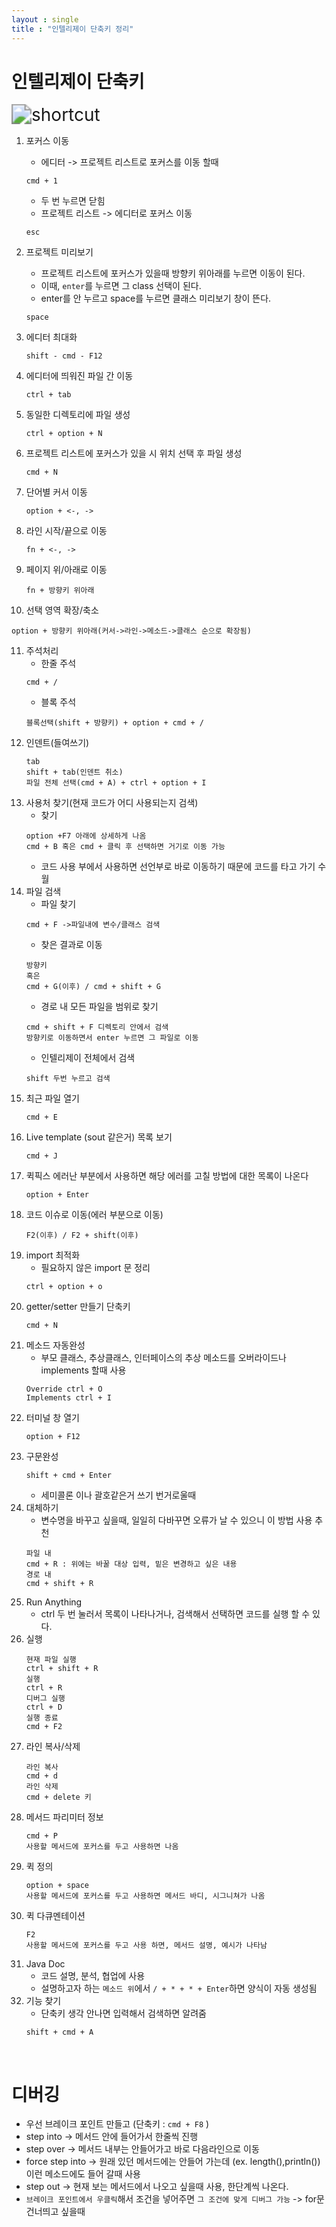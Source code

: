 ```yaml
---
layout : single
title : "인텔리제이 단축키 정리"
---
```


# 인텔리제이 단축키
<img src="../images/2022-07-24-ItellijShortKey/shortcut-2844804.jpeg" alt="shortcut" style="zoom: 200%;" />

1. 포커스 이동

    - 에디터 -> 프로젝트 리스트로 포커스를 이동 할때
    ```
    cmd + 1
    ```
    - 두 번 누르면 닫힘
    - 프로젝트 리스트 -> 에디터로 포커스 이동
    ```
    esc
    ```
2. 프로젝트 미리보기
    - 프로젝트 리스트에 포커스가 있을때 방향키 위아래를 누르면 이동이 된다.
    - 이때, `enter`를 누르면 그 class 선택이 된다.
    - enter를 안 누르고 space를 누르면 클래스 미리보기 창이 뜬다.
    ```
    space
    ```
3. 에디터 최대화
    ```
    shift - cmd - F12 
    ```
4. 에디터에 띄워진 파일 간 이동
    ```
    ctrl + tab 
    ```
5. 동일한 디렉토리에 파일 생성
    ```
    ctrl + option + N
    ```
6. 프로젝트 리스트에 포커스가 있을 시 위치 선택 후 파일 생성
    ```
    cmd + N
    ```
7. 단어별 커서 이동
    ```
    option + <-, ->
    ```
8. 라인 시작/끝으로 이동
    ```
    fn + <-, ->
    ```
9. 페이지 위/아래로 이동
    ```
    fn + 방향키 위아래
    ```
10. 선택 영역 확장/축소 
   ```
   option + 방향키 위아래(커서->라인->메소드->클래스 순으로 확장됨)
   ```
11. 주석처리
    - 한줄 주석
    ```
    cmd + /
    ```
    - 블록 주석 
    ```
    블록선택(shift + 방향키) + option + cmd + /
12. 인덴트(들여쓰기)
    ```
    tab
    shift + tab(인덴트 취소)
    파일 전체 선택(cmd + A) + ctrl + option + I 
13. 사용처 찾기(현재 코드가 어디 사용되는지 검색)
    - 찾기 
    ```
    option +F7 아래에 상세하게 나옴
    cmd + B 혹은 cmd + 클릭 후 선택하면 거기로 이동 가능
    ```
    - 코드 사용 부에서 사용하면 선언부로 바로 이동하기 때문에 코드를 타고 가기 수월
14. 파일 검색
    - 파일 찾기
    ```
    cmd + F ->파일내에 변수/클래스 검색
    ```
    - 찾은 결과로 이동
    ```
    방향키 
    혹은
    cmd + G(이후) / cmd + shift + G
    ```
    - 경로 내 모든 파일을 범위로 찾기
    ```
    cmd + shift + F 디렉토리 안에서 검색
    방향키로 이동하면서 enter 누르면 그 파일로 이동
    ```
    - 인텔리제이 전체에서 검색
    ```
    shift 두번 누르고 검색
    ```
15. 최근 파일 열기
    ```
    cmd + E
    ```
16. Live template (sout 같은거) 목록 보기
    ```
    cmd + J
    ```
17. 퀵픽스 에러난 부분에서 사용하면 해당 에러를 고칠 방법에 대한 목록이 나온다
    ```
    option + Enter
    ```
18. 코드 이슈로 이동(에러 부분으로 이동)
    ```
    F2(이후) / F2 + shift(이후)
    ```
19. import 최적화
    - 필요하지 않은 import 문 정리
    ```
    ctrl + option + o
    ```
20. getter/setter 만들기 단축키
    ```
    cmd + N
    ```
21. 메소드 자동완성
    - 부모 클래스, 추상클래스, 인터페이스의 추상 메소드를 오버라이드나 implements 할때 사용
    ```
    Override ctrl + O
    Implements ctrl + I
    ```
22. 터미널 창 열기
    ```
    option + F12
    ```
23. 구문완성
    ```
    shift + cmd + Enter
    ```
    - 세미콜론 이나 괄호같은거 쓰기 번거로울때
24. 대체하기 
    - 변수명을 바꾸고 싶을때, 일일히 다바꾸면 오류가 날 수 있으니 이 방법 사용 추천
    ```
    파일 내 
    cmd + R : 위에는 바꿀 대상 입력, 밑은 변경하고 싶은 내용
    경로 내
    cmd + shift + R
    ```
25. Run Anything
    - ctrl 두 번 눌러서 목록이 나타나거나, 검색해서 선택하면 코드를 실행 할 수 있다.
26. 실행
    ```
    현재 파일 실행
    ctrl + shift + R
    실행
    ctrl + R
    디버그 실행
    ctrl + D
    실행 종료
    cmd + F2
    ```
27. 라인 복사/삭제
    ```
    라인 복사
    cmd + d
    라인 삭제
    cmd + delete 키
    ```
28. 메서드 파리미터 정보
    ```
    cmd + P
    사용할 메서드에 포커스를 두고 사용하면 나옴
    ```
29. 퀵 정의
    ```
    option + space
    사용할 메서드에 포커스를 두고 사용하면 메서드 바디, 시그니쳐가 나옴
    ```
30. 퀵 다큐멘테이션
    ```
    F2
    사용할 메서드에 포커스를 두고 사용 하면, 메서드 설명, 예시가 나타남
    ```
31. Java Doc
    - 코드 설명, 분석, 협업에 사용
    - 설명하고자 하는 `메소드 위`에서 `/ + * + * + Enter`하면 양식이 자동 생성됨
32. 기능 찾기 
    - 단축키 생각 안나면 입력해서 검색하면 알려줌
    ```
    shift + cmd + A
    ```
    <br>

# 디버깅
- 우선 브레이크 포인트 만들고 (단축키 : `cmd + F8` )
- step into -> 메서드 안에 들어가서 한줄씩 진행
- step over -> 메서드 내부는 안들어가고 바로 다음라인으로 이동
- force step into -> 원래 있던 메서드에는 안들어 가는데 (ex. length(),println()) 이런 메소드에도 들어 갈때 사용
- step out -> 현재 보는 메서드에서 나오고 싶을때 사용, 한단계씩 나온다.
- `브레이크 포인트에서 우클릭`해서 조건을 넣어주면 `그 조건에 맞게 디버그 가능` -> for문 건너띄고 싶을때
